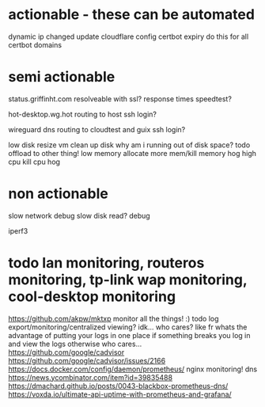 # actionable - these can be automated
dynamic ip changed
    update cloudflare config
certbot expiry
    do this for all certbot domains

# semi actionable
status.griffinht.com
    resolveable with ssl?
    response times
    speedtest?

hot-desktop.wg.hot
    routing to host
    ssh login?

wireguard
    dns
    routing to cloudtest and guix
        ssh login?

low disk
    resize vm
    clean up disk
    why am i running out of disk space? todo offload to other thing!
low memory
    allocate more mem/kill memory hog
high cpu
    kill cpu hog

# non actionable
slow network
    debug
slow disk read?
    debug






iperf3

# todo lan monitoring, routeros monitoring, tp-link wap monitoring, cool-desktop monitoring
https://github.com/akpw/mktxp
monitor all the things! :)
todo log export/monitoring/centralized viewing? idk... who cares? like fr whats the advantage of putting your logs in one place
    if something breaks you log in and view the logs
    otherwise who cares...
https://github.com/google/cadvisor
https://github.com/google/cadvisor/issues/2166
https://docs.docker.com/config/daemon/prometheus/
nginx monitoring!
dns https://news.ycombinator.com/item?id=39835488
https://dmachard.github.io/posts/0043-blackbox-prometheus-dns/
https://voxda.io/ultimate-api-uptime-with-prometheus-and-grafana/
